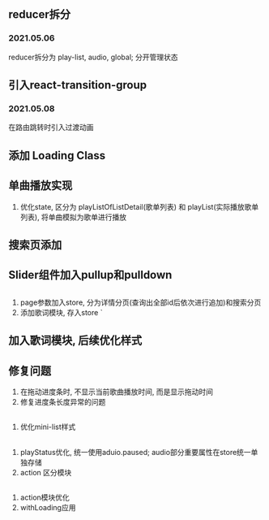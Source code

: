 
## reducer拆分
### 2021.05.06

reducer拆分为 play-list, audio, global; 分开管理状态


## 引入react-transition-group
### 2021.05.08

在路由跳转时引入过渡动画


## 添加 Loading Class


## 单曲播放实现
1. 优化state, 区分为 playListOfListDetail(歌单列表) 和 playList(实际播放歌单列表), 将单曲模拟为歌单进行播放


## 搜索页添加



## Slider组件加入pullup和pulldown



## 
1. page参数加入store, 分为详情分页(查询出全部id后依次进行追加)和搜索分页
2. 添加歌词模块, 存入store
`

## 加入歌词模块, 后续优化样式



## 修复问题
1. 在拖动进度条时, 不显示当前歌曲播放时间, 而是显示拖动时间
2. 修复进度条长度异常的问题


## 
1. 优化mini-list样式


##
1. playStatus优化, 统一使用aduio.paused; audio部分重要属性在store统一单独存储
2. action 区分模块



## 
1. action模块优化
2. withLoading应用
